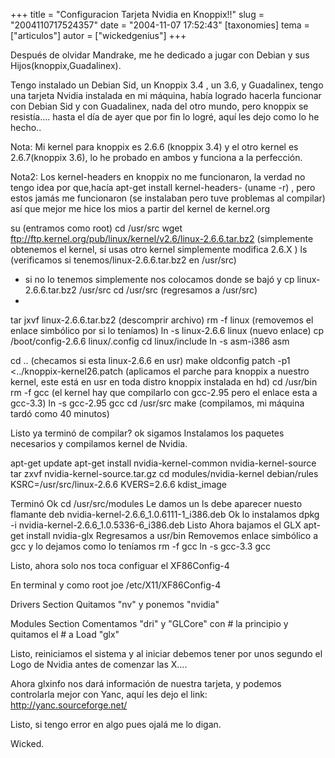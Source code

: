 +++
title = "Configuracion Tarjeta Nvidia en Knoppix!!"
slug = "2004110717524357"
date = "2004-11-07 17:52:43"
[taxonomies]
tema = ["articulos"]
autor = ["wickedgenius"]
+++

Después de olvidar Mandrake, me he dedicado a jugar con Debian y sus
Hijos(knoppix,Guadalinex).

Tengo instalado un Debian Sid, un Knoppix 3.4 , un 3.6, y Guadalinex,
tengo una tarjeta Nvidia instalada en mi máquina, había logrado hacerla
funcionar con Debian Sid y con Guadalinex, nada del otro mundo, pero
knoppix se resistía…. hasta el día de ayer que por fin lo logré, aquí
les dejo como lo he hecho..

<!-- more -->
Nota: Mi kernel para knoppix es 2.6.6 (knoppix 3.4) y el otro kernel es
2.6.7(knoppix 3.6), lo he probado en ambos y funciona a la perfección.

Nota2: Los kernel-headers en knoppix no me funcionaron, la verdad no
tengo idea por que,hacía apt-get install kernel-headers- (uname -r) ,
pero estos jamás me funcionaron (se instalaban pero tuve problemas al
compilar) así que mejor me hice los mios a partir del kernel de
kernel.org

su (entramos como root) cd /usr/src wget
ftp://ftp.kernel.org/pub/linux/kernel/v2.6/linux-2.6.6.tar.bz2
(simplemente obtenemos el kernel, si usas otro kernel simplemente
modifica 2.6.X ) ls (verificamos si tenemos/linux-2.6.6.tar.bz2 en
/usr/src)

-   si no lo tenemos simplemente nos colocamos donde se bajó y cp
    linux-2.6.6.tar.bz2 /usr/src cd /usr/src (regresamos a /usr/src)
-   

tar jxvf linux-2.6.6.tar.bz2 (descomprir archivo) rm -f linux (removemos
el enlace simbólico por si lo teníamos) ln -s linux-2.6.6 linux (nuevo
enlace) cp /boot/config-2.6.6 linux/.config cd linux/include ln -s
asm-i386 asm

cd .. (checamos si esta linux-2.6.6 en usr) make oldconfig patch -p1
\<../knoppix-kernel26.patch (aplicamos el parche para knoppix a nuestro
kernel, este está en usr en toda distro knoppix instalada en hd) cd
/usr/bin rm -f gcc (el kernel hay que compilarlo con gcc-2.95 pero el
enlace esta a gcc-3.3) ln -s gcc-2.95 gcc cd /usr/src make (compilamos,
mi máquina tardó como 40 minutos)

Listo ya terminó de compilar? ok sigamos Instalamos los paquetes
necesarios y compilamos kernel de Nvidia.

apt-get update apt-get install nvidia-kernel-common nvidia-kernel-source
tar zxvf nvidia-kernel-source.tar.gz cd modules/nvidia-kernel
debian/rules KSRC=/usr/src/linux-2.6.6 KVERS=2.6.6 kdist_image

Terminó Ok cd /usr/src/modules Le damos un ls debe aparecer nuesto
flamante deb nvidia-kernel-2.6.6_1.0.6111-1_i386.deb Ok lo instalamos
dpkg -i nvidia-kernel-2.6.6_1.0.5336-6_i386.deb Listo Ahora bajamos el
GLX apt-get install nvidia-glx Regresamos a usr/bin Removemos enlace
simbólico a gcc y lo dejamos como lo teníamos rm -f gcc ln -s gcc-3.3
gcc

Listo, ahora solo nos toca configuar el XF86Config-4

En terminal y como root joe /etc/X11/XF86Config-4

Drivers Section Quitamos &quot;nv&quot; y ponemos &quot;nvidia&quot;

Modules Section Comentamos &quot;dri&quot; y &quot;GLCore&quot; con \#
la principio y quitamos el \# a Load &quot;glx&quot;

Listo, reiniciamos el sistema y al iniciar debemos tener por unos
segundo el Logo de Nvidia antes de comenzar las X….

Ahora glxinfo nos dará información de nuestra tarjeta, y podemos
controlarla mejor con Yanc, aquí les dejo el link:
http://yanc.sourceforge.net/

Listo, si tengo error en algo pues ojalá me lo digan.

Wicked.

